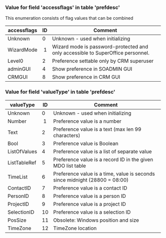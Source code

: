 <!-- markdownlint-disable-file MD041 -->
### Value for field 'accessflags' in table 'prefdesc'

This enumeration consists of flag values that can be combined

| accessflags | ID | Comment |
|---|---|---|
| Unknown | 0 | Unknown - used when initializing |
| WizardMode |  1 | Wizard mode is password-protected and only accessible to SuperOffice personnel. |
| Level0 | 2 | Preference settable only by CRM superuser |
| adminGUI | 4 | Show preference in SOADMIN GUI |
| CRMGUI | 8 | Show preference in CRM GUI |

### Value for field 'valueType' in table 'prefdesc'

| valueType | ID | Comment |
|---|---|---|
| Unknown | 0 | Unknown - used when initializing |
| Number |  1 | Preference value is a number |
| Text | 2 | Preference value is a text (max len 99 characters) |
| Bool | 3 | Preference value is Boolean |
| ListOfValues | 4 | Preference value is a list of separate value |
| ListTableRef | 5 | Preference value is a record ID in the given MDO list table |
| TimeList | 6 | Preference value is a time, value is seconds since midnight (28800 = 08:00) |
| ContactID | 7 | Preference value is a contact ID |
| PersonID | 8 | Preference value is a person ID |
| ProjectID | 9 | Preference value is a project ID |
| SelectionID | 10 | Preference value is a selection ID |
| PosSize | 11 | Obsolete: Windows position and size |
| TimeZone | 12 | TimeZone location |
